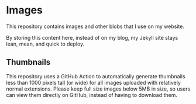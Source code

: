 # Images
This repository contains images and other blobs that I use on my website.

By storing this content here, instead of on my blog, my Jekyll site stays lean, mean, and quick to deploy.

## Thumbnails

This repository uses a GitHub Action to automatically generate thumbnails less than 1000 pixels tall (or wide) for all images uploaded with relatively normal extensions.
Please keep full size images below 5MB in size, so users can view them directly on GitHub, instead of having to download them.
